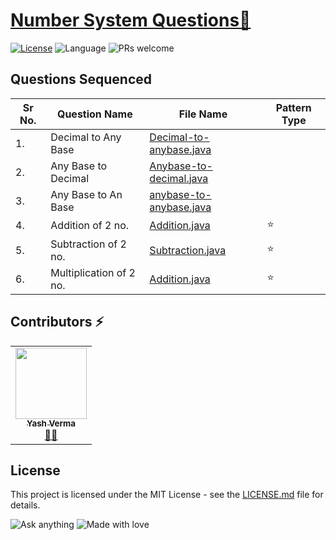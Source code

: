# [Number System Questions🚀](https://leetcode.com/problemset/algorithms/)

[![License](https://img.shields.io/badge/license-Apache_2.0-blue.svg)](LICENSE.md) ![Language](https://img.shields.io/badge/language-Java%20%2F%20Data_Structures%2F-blue.svg) ![PRs welcome](https://img.shields.io/badge/PRs%20-welcome-brightgreen.svg) 

## Questions Sequenced
 
| Sr No. | Question Name | File Name | Pattern Type |
|-----------|-----------|---------|---------------|
| 1.| Decimal to Any Base| [Decimal-to-anybase.java](https://github.com/vyash5075/Java-Programming/blob/NumberSystem/Decimal-to-anybase.java) |  |
| 2.| Any Base to Decimal| [Anybase-to-decimal.java](https://github.com/vyash5075/Java-Programming/blob/NumberSystem/Anybase-to-decimal.java) |  |
| 3.| Any Base to An Base| [anybase-to-anybase.java](https://github.com/vyash5075/Java-Programming/blob/NumberSystem//anybase-to-anybase.java) |  |
| 4.| Addition of 2 no.| [Addition.java](https://github.com/vyash5075/Java-Programming/blob/NumberSystem//Addition.java) | ⭐ |
| 5.| Subtraction of 2 no.| [Subtraction.java](https://github.com/vyash5075/Java-Programming/blob/NumberSystem//Subtraction.java) | ⭐ |
| 6.| Multiplication of 2 no.| [Addition.java](https://github.com/vyash5075/Java-Programming/blob/NumberSystem//Addition.java) | ⭐ |

 
 
 ## Contributors ⚡
<table>
  <tr>
    <td align="center"><a href="https://github.com/vyash5075"><img src="https://avatars.githubusercontent.com/u/44260505?v=4" width="114px;" alt=""/><br /><sub><b>Yash Verma</b></sub></a><br /><a href="https://github.com/vyash5075" title="Github"> 👨‍💻 </a></td>
  </tr>
</table>

 
## License
This project is licensed under the MIT License - see the [LICENSE.md](LICENSE.md) file for details.                    
                     
                       
 

















![Ask anything](https://img.shields.io/badge/Ask%20me-anything-1abc9c.svg)   ![Made with love](http://ForTheBadge.com/images/badges/built-with-love.svg) 
